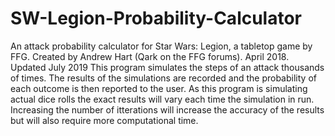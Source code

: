 # SW-Legion-Probability-Calculator
An attack probability calculator for Star Wars: Legion, a tabletop game by FFG.
Created by Andrew Hart (Qark on the FFG forums).
April 2018.
Updated July 2019
This program simulates the steps of an attack thousands of times.
The results of the simulations are recorded and the probability of each outcome is then reported to the user.
As this program is simulating actual dice rolls the exact results will vary each time the simulation in run.
Increasing the number of itterations will increase the accuracy of the results but will also require more computational time.
